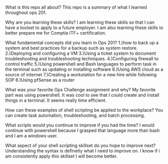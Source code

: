 What is this repo all about?
This repo is a summary of what I learned throughout ops 201. 

Why are you learning these skills?
I am learning these skills so that I can have a toolset to apply to a future employer. I am also learning these skills to better prepare me for Comptia ITF+ certification. 

What fundamental concepts did you learn in Ops 201?
1.)how to back up a system and best practices for a backup such as system restore.
2.)Deploying and configuring a VM
3.)Using a ticket system to document troubleshooting and troubleshooting techniques. 
4.)Configuring firewall to control traffic
5.)Using powershell and Bash languages to perform task in the terminal such as updating or installing software
6.)Using AWS cloud as a source of internet
7.)Creating a workstation for a new hire while following SOP
8.)Using pfSense as a router
 
What was your favorite Ops Challenge assignment and why?
My favorite part was using powershell. It was cool to see that I could create and install things in a terminal. It seems really time efficient. 

How can these examples of shell scripting be applied to the workplace?
You can create task automation, troubleshooting, and batch processing. 

What scripts would you continue to improve if you had the time?
I would continue with powershell because I grasped that language more than bash and I am a windows user. 

What aspect of your shell scripting skillset do you hope to improve next?
Understanding the syntax is definetly what I need to improve on. I know if i am consistently apply this skillset I will become better.